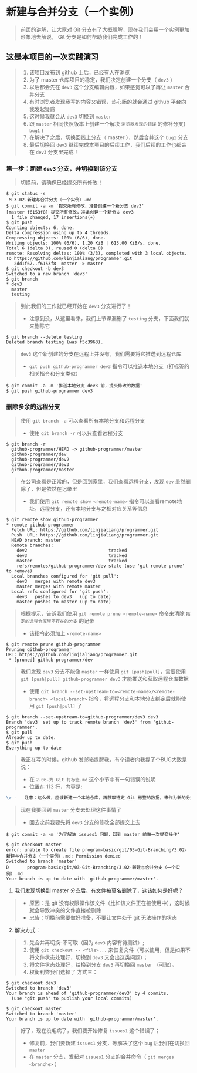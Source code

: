 # 新建与合并分支（一个实例）
> 前面的讲解，让大家对 Git 分支有了大概理解，现在我们会用一个实例更加形象地去解说， Git 分支是如何帮助我们完成工作的！

## 这是本项目的一次实践演习
> 1. 该项目发布到 github 上后，已经有人在浏览
> 2. 为了 master 仓库项目的稳定，我们决定创建一个分支（ `dev3` ）
> 3. 以后都会先在 `dev3` 这个分支编辑内容，如果感觉可以了再让 `master` 合并分支
> 4. 有时浏览者发现我写的内容又错误，热心肠的就会通过 github 平台向我发起疑惑
> 5. 这时候我就会从 `dev3` 切换到 `master`
> 6. 跟 `master` 相同快照版本上创建一个解决 `浏览器发现的错误` 的修补分支( `bug1` )
> 7. 在解决了之后，切换回线上分支（ master ），然后合并这个 `bug1` 分支
> 8. 最后切换回 `dev3` 继续完成本项目的后续工作，我们后续的工作也都会在 `dev3` 分支里完成！

### 第一步：新建 `dev3` 分支，并切换到该分支
> 切换前，请确保已经提交所有修改！

```shell
$ git status -s
 M 3.02-新建与合并分支（一个实例）.md
$ git commit -a -m '提交所有修改，准备创建一个新分支 dev3'
[master f6153f8] 提交所有修改，准备创建一个新分支 dev3
  1 file changed, 17 insertions(+)
$ git push
Counting objects: 6, done.
Delta compression using up to 4 threads.
Compressing objects: 100% (6/6), done.
Writing objects: 100% (6/6), 1.20 KiB | 613.00 KiB/s, done.
Total 6 (delta 3), reused 0 (delta 0)
remote: Resolving deltas: 100% (3/3), completed with 3 local objects.
To https://github.com/linjialiang/programmer.git
   2dd1f67..f6153f8  master -> master
$ git checkout -b dev3
Switched to a new branch 'dev3'
$ git branch
* dev3
  master
  testing
```

> 到此我们的工作就已经开始在 `dev3` 分支进行了！
> - 注意到没，从这里看来，我们上节课漏删了 `testing` 分支，下面我们就来删除它

```shell
$ git branch --delete testing
Deleted branch testing (was f5c3963).
```

> `dev3` 这个新创建的分支在远程上并没有，我们需要将它推送到远程仓库
> - `git push github-programmer dev3` 指令可以推送本地分支（打标签的相关指令和分支类似）

```shell
$ git commit -a -m '推送本地分支 dev3 前，提交修改的数据'
$ git push github-programmer dev3
```

### 删除多余的远程分支
> 使用 `git branch -a` 可以查看所有本地分支和远程分支
> - 使用 `git branch -r` 可以只查看远程分支

```shell
$ git branch -r
  github-programmer/HEAD -> github-programmer/master
  github-programmer/dev
  github-programmer/dev2
  github-programmer/dev3
  github-programmer/master
```

> 在公司查看是正常的，但是回到家里，我们查看远程分支，发现 `dev` 虽然删除了，但是依然在记录里
> - 我们使用 `git remote show <remote-name>` 指令可以查看remote地址，远程分支，还有本地分支与之相对应关系等信息

```shell
$ git remote show github-programmer
* remote github-programmer
  Fetch URL: https://github.com/linjialiang/programmer.git
  Push  URL: https://github.com/linjialiang/programmer.git
  HEAD branch: master
  Remote branches:
    dev2                               tracked
    dev3                               tracked
    master                             tracked
    refs/remotes/github-programmer/dev stale (use 'git remote prune' to remove)
  Local branches configured for 'git pull':
    dev3   merges with remote dev3
    master merges with remote master
  Local refs configured for 'git push':
    dev3   pushes to dev3   (up to date)
    master pushes to master (up to date)
```

> 根据提示，告诉我们使用 `git remote prune <remote-name>` 命令来清除 `指定的远程仓库里不存在的分支` 的记录
> - 该指令必须加上 `<remote-name>`

```shell
$ git remote prune github-programmer
Pruning github-programmer
URL: https://github.com/linjialiang/programmer.git
 * [pruned] github-programmer/dev
```

> 我们发现 `dev3` 分支不能像 `master` 一样使用 `git [push|pull]`，需要使用 `git [push|pull] github-programmer dev3` 才能推送和获取远程仓库数据
> - 使用 `git branch --set-upstream-to=<remote-name>/<remote-branch> <local-branch>` 指令，将远程分支和本地分支绑定后就能使用 `git [push|pull]` 了

```shell
$ git branch --set-upstream-to=github-programmer/dev3 dev3
Branch 'dev3' set up to track remote branch 'dev3' from 'github-programmer'.
$ git pull
Already up to date.
$ git push
Everything up-to-date
```

> 我正在写的时候，github 发邮箱提醒我，有个读者向我提了个BUG大致是说：
> - 在 `2.06-为 Git 打标签.md` 这个小节中有一句错误的说明
> - 位置在 113 行，内容是:

```md
\> -   注意：这么做，应该新建一个本地仓库，再获取特定 Git 标签的数据，来作为新的分支
```

> 现在我要回到 `master` 分支去处理这件事情了
> - 回去之前我要先将 `dev3` 分支的修改全部提交上去

```shell
$ git commit -a -m '为了解决 issues1 问题，回到 master 前做一次提交操作'
```

```shell
$ git checkout master
error: unable to create file program-basic/git/03-Git-Branching/3.02-新建与合并分支（一个实例）.md: Permission denied
Switched to branch 'master'
D       program-basic/git/03-Git-Branching/3.02-新建与合并分支（一个实例）.md
Your branch is up to date with 'github-programmer/master'.
```

1. 我们发现切换到 master 分支后，有文件被莫名删除了，这该如何是好呢？
> - 原因：是 git 没有权限操作该文件（比如该文件正在被使用中），这时候就会导致冲突的文件直接被删除
> - 忠告：切换前需要做好准备，不要让文件处于 git 无法操作的状态

2. 解决方式：
> 1. 先合并再切换-不可取（因为 `dev3` 内容有待测试）;
> 2. 使用 `git checkout -- <file>...` 来恢复文件（可以使用，但是如果不将文件状态处理好，切换到 `dev3` 又会出这类问题）；
> 3. 将文件状态处理好，给换到分支 `dev3` 再切换回 `master` （可取）。
> 4. 权衡利弊我们选择了 方式三：

```shell
$ git checkout dev3
Switched to branch 'dev3'
Your branch is ahead of 'github-programmer/dev3' by 4 commits.
  (use "git push" to publish your local commits)
```

```shell
$ git checkout master
Switched to branch 'master'
Your branch is up to date with 'github-programmer/master'.
```

> 好了，现在没毛病了，我们要开始修复 `issues1` 这个错误了；
> - 修复前，我们要新建 `issues1` 分支，等解决了这个 `bug` 后我们在切换回 `master`
> - 在 `master` 分支，发起对 `issues1` 分支的合并命令（ `git merges <branche>` ）

```shell

```
